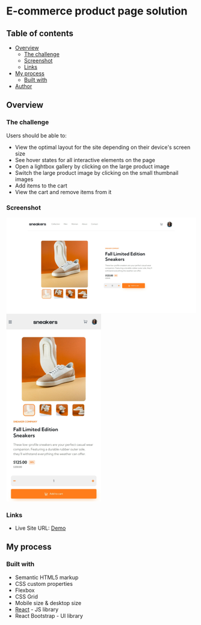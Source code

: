 # E-commerce product page solution

## Table of contents

- [Overview](#overview)
  - [The challenge](#the-challenge)
  - [Screenshot](#screenshot)
  - [Links](#links)
- [My process](#my-process)
  - [Built with](#built-with)
- [Author](#author)


## Overview

### The challenge

Users should be able to:

- View the optimal layout for the site depending on their device's screen size
- See hover states for all interactive elements on the page
- Open a lightbox gallery by clicking on the large product image
- Switch the large product image by clicking on the small thumbnail images
- Add items to the cart
- View the cart and remove items from it

### Screenshot

![](./Screenshots/Desktop_design.jpeg)
<img src="./Screenshots/Mobile_design.jpeg" width="50%">

### Links

- Live Site URL: [Demo](https://ecommerce-site-941685.netlify.app/)

## My process

### Built with

- Semantic HTML5 markup
- CSS custom properties
- Flexbox
- CSS Grid
- Mobile size & desktop size
- [React](https://reactjs.org/) - JS library
- React Bootstrap - UI library







